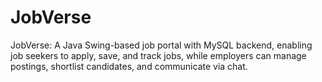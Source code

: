 # JobVerse
JobVerse: A Java Swing-based job portal with MySQL backend, enabling job seekers to apply, save, and track jobs, while employers can manage postings, shortlist candidates, and communicate via chat.
